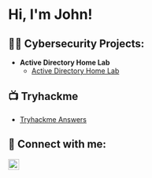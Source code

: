 <h1>Hi, I'm John! 

<h2>👨‍💻 Cybersecurity Projects:</h2>

- <b>Active Directory Home Lab</b>
  - [Active Directory Home Lab](https://github.com/TylerSwarm06/LABURL)


<h2>📺 Tryhackme</h2>

- [Tryhackme Answers](https://github.com/TylerSwarm06/THMURL)

<h2> 🤳 Connect with me:</h2>

[<img align="left" alt="john-t-swarm-917ba8a9r | LinkedIn" width="22px" src="https://cdn.jsdelivr.net/npm/simple-icons@v3/icons/linkedin.svg" />][linkedin]


[linkedin]: https://linkedin.com/in/john-t-swarm-917ba8a9

<!--
**joshmadakor1/joshmadakor1** is a ✨ _special_ ✨ repository because its `README.md` (this file) appears on your GitHub profile.

Here are some ideas to get you started:

- 🔭 I’m currently working on ...
- 🌱 I’m currently learning ...
- 👯 I’m looking to collaborate on ...
- 🤔 I’m looking for help with ...
- 💬 Ask me about ...
- 📫 How to reach me: ...
- 😄 Pronouns: ...
- ⚡ Fun fact: ...
-->
